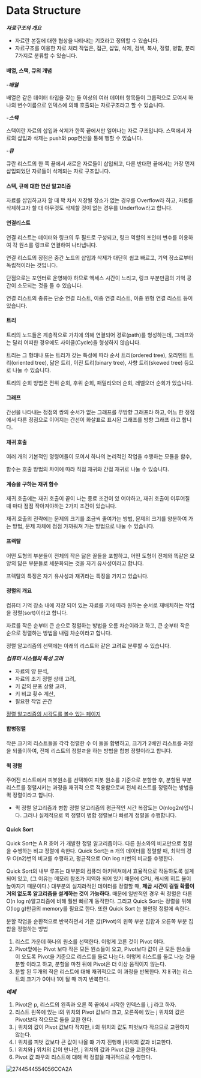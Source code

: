 # Data Structure

<i>**자료구조의 개요**</i>

- 자료란 본질에 대한 협상을 나타내는 기호라고 정의할 수 있습니다.
- 자료구조를 이용한 자료 처리 작업은, 접근, 삽입, 삭제, 검색, 복사, 정렬, 병합, 분리 7가지로 분류할 수 있습니다.



#### 배열, 스택, 큐의 개념

-<i>**배열**</i>

배열은 같은 데이터 타입을 갖는 둘 이상의 여러 데이터 항목들이 그룹적으로 모여서 하나의 변수이름으로 인덱스에 의해 호출되는 자료구조라고 할 수 있습니다.

-<i>**스택**</i>

스택이란 자료의 삽입과 삭제가 한쪽 끝에서만 일어나는 자료 구조입니다. 스택에서 자료의 삽입과 삭제는 push와 pop연산을 통해 행할 수 있습니다.

-<i>**큐**</i>

큐란 리스트의 한 쪽 끝에서 새로운 자료들이 삽입되고, 다른 반대편 끝에서는 가장 먼저 삽입되었던 자료들이 삭제되는 자료 구조입니다.



#### 스택, 큐에 대한 연산 알고리즘

자료를 삽입하고자 할 때 꽉 차서 저장될 장소가 없는 경우를 Overflow라 하고, 자료를 삭제하고자 할 대 아무것도 삭제할 것이 없는 경우를 Underflow라고 합니다.



#### 연결리스트

 연결 리스트는 데이터와 링크의 두 필드로 구성되고, 링크 역할의 포인터 변수를 이용하여 각 원소를 링크로 연결하여 나타냅니다.

연결 리스트의 장점은 중간 노드의 삽입과 삭제가 대단히 쉽고 빠르고, 기억 장소로부터 독립적이라는 것입니다.

단점으로는 포인터로 운영해야 하므로 액세스 시간이 느리고, 링크 부분만큼의 기억 공간이 소모되는 것을 들 수 있습니다.

연결 리스트의 종류는 단순 연결 리스트, 이중 연결 리스트, 이중 원형 연결 리스트 등이 있습니다.



#### 트리

트리의 노드들은 계층적으로 가치에 의해 연결되어 경로(path)를 형성하는데, 그래프와는 달리 어떠한 경우에도 사이클(Cycle)을 형성하지 않습니다.

트리는 그 형태나 또는 트리가 갖는 특성에 따라 순서 트리(ordered tree), 오리엔트 트리(oriented tree), 닮은 트리, 이진 트리(binary tree), 사향 트리(skewed tree) 등으로 나눌 수 있습니다.

트리의 순회 방법은 전위 순회, 후위 순회, 패밀리오더 순회, 레벨오더 순회가 있습니다.



#### 그래프

간선을 나타내는 정점의 쌍의 순서가 없는 그래프를 무방향 그래프라 하고, 어느 한 정점에서 다른 정점으로 이어지는 간선이 화살표로 표시된 그래프를 방향 그래프 라고 합니다.



#### 재귀 호출

여러 개의 기본적인 명령어들이 모여서 하나의 논리적인 작업을 수행하는 모듈을 함수,

함수는 호출 방법의 차이에 따라 직접 재귀와 간접 재귀로 나눌 수 있습니다.



#### 계승을 구하는 재귀 함수

재귀 호출에는 재귀 호출이 끝이 나는 종료 조건이 있 어야하고, 재귀 호출이 이루어질 때 마다 점점 작아져야하는 2가지 조건이 있습니다.

재귀 호출의 전략에는 문제의 크기를 조금씩 줄여가는 방법, 문제의 크기를 양분하여 가는 방법, 문제 자체에 점점 가까워져 가는 방법으로 나눌 수 있습니다.



#### 프랙탈

어떤 도형의 부분들이 전체의 작은 닮은 꼴들을 포함하고, 어떤 도형이 전체와 똑같은 모양의 닯은 부분들로 세분화되는 것을 자기 유사성이라고 합니다.

프렉탈의 특징은 자기 유사성과 재귀라는 특징을 가지고 있습니다.



#### 정렬의 개요

컴퓨터 기억 장소 내에 저장 되어 있는 자료를 키에 따라 원하는 순서로 재배치하는 작업을 정렬(sort)이라고 합니다.

 자료를 작은 순부터 큰 순으로 정렬하는 방법을 오름 차순이라고 하고, 큰 순부터 작은 순으로 정렬하는 방법을 내림 차순이라고 합니다.

정렬 알고리즘의 선택에는 아래의 리스트와 같은 고려로 분류할 수 있습니다.

<i>**컴퓨터 시스템의 특성 고려**</i>

+ 자료의 양 분석,
+ 자료의 초기 정렬 상태 고려,
+ 키 값의 분포 상황 고려,
+ 키 비교 횟수 계산,
+ 필요한 작업 곤간

[정렬 알고리즘의 시각도를 볼수 있는 페이지](  http://www.sorting-algorithms.com/)





#### 합병정렬

작은 크기의 리스트들을 각각 정렬한 수 이 들을 합병하고, 크기가 2배인 리스트를 과정을 되풀이하여, 전체 리스트의 정렬ㄹ을 하는 방법을 합병 정렬이라고 합니다.



#### 퀵 정렬

주어진 리스트에서 피봇원소를 선택하여 피봇 원소를 기준으로 분할한 후, 분할된 부분 리스트를 정렬시키는 과정을 재귀적 으로 적용함으로써 전체 리스트를 정렬하는 방법을 퀵 정렬이라고 합니다.

+ 퀵 정렬 알고리즘과 병합 정렬 알고리즘의 평균적인 시간 복잡도는  O(nlog2n)입니다. 그러나 실제적으로 퀵 정렬이 병합 정렬보다 빠르게 정렬을 수행합니다.



#### Quick Sort

Quick Sort는 A.R 호어 가 개발한 정렬 알고리즘이다. 다른 원소와의 비교만으로 정렬을 수행하는 비교 정렬에 속한다. Quick Sort는 n 개의 데이터를 정렬할 때, 최악의 경우 O(n2)번의 비교를 수행하고, 평균적으로 O(n log n)번의 비교를 수행한다.

Quick Sort의 내부 루프는 대부분의 컴퓨터 아키텍쳐에서 효율적으로 작동하도록 설계 되어 있고, (그 이유는 메모리 참조가 지역화 되어 있기 때문에 CPU, 캐시의 히트 율이 높아지기 때문이다.) 대부분의 실지랴적인 데이터를 정렬할 때, **제곱 시간이 걸릴 확률이 거의 없도록 알고리즘을 설계하는 것이 가능하다.** 때문에 일반적인 경우 퀵 정렬은 다른 O(n log n)알고리즘에 비해 훨씬 빠르게 동작한다. 그리고 Quick Sort는 정렬을 위해 O(log g)만큼의 memory를 필요로 한다. 또한 Quick Sort 는 불안정 정렬에 속한다.

분할 작업을 순환적으로 반복하면서 기준 값(Pivot)의 왼쪽 부분 집합과 오른쪽 부분 집합을 정렬하는 방법

1. 리스트 가운데 하나의 원소를 선택한다. 이렇게 고른 것이 Pivot 이다.
2. Pivot앞에는 Pivot 보다 작은 모든 원소들이 오고, Pivot보다 값이 큰 모든 원소들이 오도록 Pivot을 기준으로 리스트를 둘로 나눈다. 이렇게 리스트를 둘로 나눈 것을 분할 이라고 하고, 분할을 마친 뒤에 Pivot은 더 이상 움직이지 않는다.
3. 분할 된 두개의 작은 리스트에 대해 재귀적으로 이 과정을 반복한다. 쟈ㅐ귀는 리스트의 크기가 0이나 1이 될 때 까지 반복한다.

<i>**예제**</i>

1. Pivot은 p, 리스트의 왼족과 오른 쪽 끝에서 시작한 인덱스를 i, j 라고 하자.
2. 리스트 왼쪽에 있는 i의 위치의 Pivot 값보다 크고, 오른쪽에 있는 j 위치의 값은 Pivot보다 작으므로 둘을 교환 한다.
3. j 위치의 값이 Pivot 값보다 작지만, i 의 위치의 값도 피벗보다 작으므로 교환하지 않는다.
4. l 위치를 피벗 값보다 큰 값이 나올 떄 가지 진행해 j위치의 값과 비교한다.
5. l 위치와 j 위치의 값이 만나면, j 위치의 값과 Pivot 값을 교환한다.
6. Pivot 값 좌우의 리스트에 대해 퀵 정렬을 재귀적으로 수행한다.



![2744544554056CCA2A](https://user-images.githubusercontent.com/33567964/58454230-c4c71f80-8158-11e9-8411-fa7b55be0a0b.png)